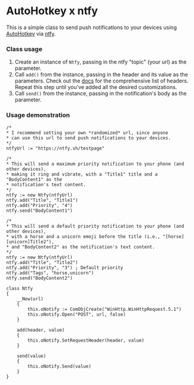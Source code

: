 # AutoHotkey x ntfy
This is a simple class to send push notifications to your devices using [AutoHotkey](https://www.autohotkey.com/) via [ntfy](https://github.com/binwiederhier/ntfy).

### Class usage
1. Create an instance of `Ntfy`, passing in the ntfy "topic" (your url) as the parameter.
2. Call `add()` from the instance, passing in the header and its value as the parameters. Check out the [docs](https://docs.ntfy.sh/publish/) for the comprehensive list of headers. Repeat this step until you've added all the desired customizations.
3. Call `send()` from the instance, passing in the notification's body as the parameter.

### Usage demonstration
```
/*
* I recommend setting your own *randomized* url, since anyone
* can use this url to send push notifications to your devices.
*/
ntfyUrl := "https://ntfy.sh/testpage"

/*
* This will send a maximum priority notification to your phone (and other devices),
* making it ring and vibrate, with a "Title1" title and a "BodyContent1" as the
* notification's text content.
*/
ntfy := new Ntfy(ntfyUrl)
ntfy.add("Title", "Title1")
ntfy.add("Priority", "4")
ntfy.send("BodyContent1")

/*
* This will send a default priority notification to your phone (and other devices),
* with a horse and a unicorn emoji before the title (i.e., "[horse][unicorn]Title2"),
* and "BodyContent2" as the notification's text content. 
*/
ntfy := new Ntfy(ntfyUrl)
ntfy.add("Title", "Title2")
ntfy.add("Priority", "3") ; Default priority
ntfy.add("Tags", "horse,unicorn")
ntfy.send("BodyContent2")

class Ntfy
{
    __New(url)
    {
        this.oNotify := ComObjCreate("WinHttp.WinHttpRequest.5.1")
        this.oNotify.Open("POST", url, false)
    }

    add(header, value)
    {
        this.oNotify.SetRequestHeader(header, value)
    }

    send(value)
    {
        this.oNotify.Send(value)
    }
}
```

